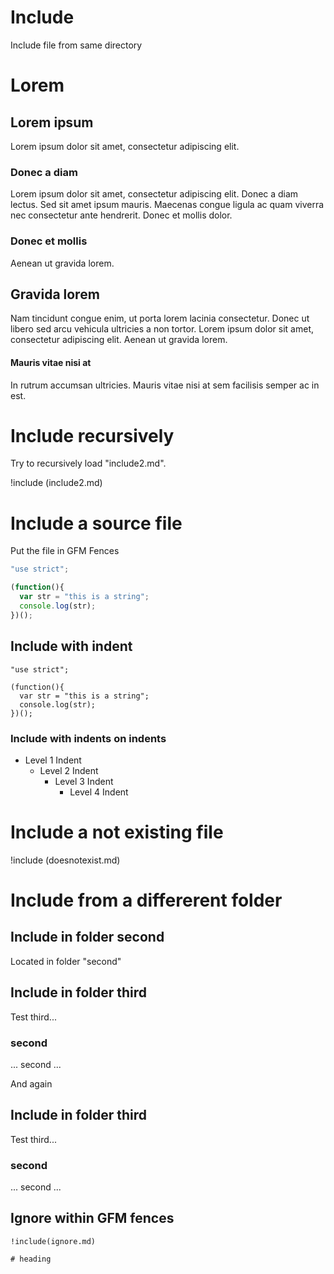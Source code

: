 # Include

Include file from same directory

<!-- include (include1.md) -->
# Lorem

## Lorem ipsum

Lorem ipsum dolor sit amet, consectetur adipiscing elit.

### Donec a diam

Lorem ipsum dolor sit amet, consectetur adipiscing elit. Donec a diam lectus. Sed sit amet ipsum mauris. Maecenas congue ligula ac quam viverra nec consectetur ante hendrerit. Donec et mollis dolor.

### Donec et mollis

Aenean ut gravida lorem.

## Gravida lorem

Nam tincidunt congue enim, ut porta lorem lacinia consectetur. Donec ut libero sed arcu vehicula ultricies a non tortor. Lorem ipsum dolor sit amet, consectetur adipiscing elit. Aenean ut gravida lorem.

#### Mauris vitae nisi at

In rutrum accumsan ultricies. Mauris vitae nisi at sem facilisis semper ac in est.
<!-- /include -->

# Include recursively

<!-- include (include2.md) -->
Try to recursively load "include2.md".

!include (include2.md)
<!-- /include -->

# Include a source file

Put the file in GFM Fences

<!-- include (test\ with\ spaces.js lang=javascript) -->
```javascript
"use strict";

(function(){
  var str = "this is a string";
  console.log(str);
})();
```
<!-- /include -->

## Include with indent

<!-- include (test.js indent=4) -->
    "use strict";
    
    (function(){
      var str = "this is a string";
      console.log(str);
    })();
<!-- /include -->

### Include with indents on indents

* Level 1 Indent
  <!-- include (indent.md) -->
  * Level 2 Indent
    * Level 3 Indent
      * Level 4 Indent
  <!-- /include -->

# Include a not existing file

!include (doesnotexist.md)

# Include from a differerent folder

<!-- include (second/include.md) -->
## Include in folder second

Located in folder "second"

## Include in folder third

Test third...

### second

... second ...

And again

## Include in folder third

Test third...

### second

... second ...
<!-- /include -->

## Ignore within GFM fences

```text
!include(ignore.md)

# heading
```
